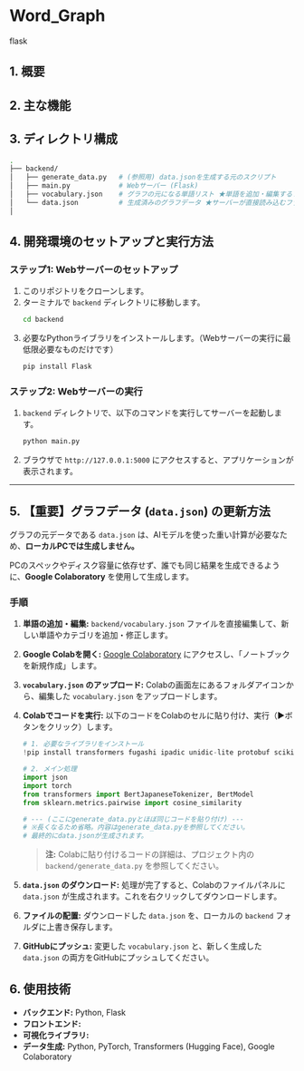 # Word_Graph
flask

## 1. 概要

## 2. 主な機能


## 3. ディレクトリ構成
```bash
.
├── backend/
│   ├── generate_data.py   # (参照用) data.jsonを生成する元のスクリプト
│   ├── main.py            # Webサーバー (Flask)
│   ├── vocabulary.json    # グラフの元になる単語リスト ★単語を追加・編集するファイル
│   └── data.json          # 生成済みのグラフデータ ★サーバーが直接読み込むファイル
│
```

## 4. 開発環境のセットアップと実行方法

### ステップ1: Webサーバーのセットアップ

1.  このリポジトリをクローンします。
2.  ターミナルで `backend` ディレクトリに移動します。
    ```bash
    cd backend
    ```
3.  必要なPythonライブラリをインストールします。（Webサーバーの実行に最低限必要なものだけです）
    ```bash
    pip install Flask
    ```

### ステップ2: Webサーバーの実行

1.  `backend` ディレクトリで、以下のコマンドを実行してサーバーを起動します。
    ```bash
    python main.py
    ```
2.  ブラウザで `http://127.0.0.1:5000` にアクセスすると、アプリケーションが表示されます。

---
## 5. 【重要】グラフデータ (`data.json`) の更新方法

グラフの元データである `data.json` は、AIモデルを使った重い計算が必要なため、**ローカルPCでは生成しません。**

PCのスペックやディスク容量に依存せず、誰でも同じ結果を生成できるように、**Google Colaboratory** を使用して生成します。

### 手順

1.  **単語の追加・編集:**
    `backend/vocabulary.json` ファイルを直接編集して、新しい単語やカテゴリを追加・修正します。

2.  **Google Colabを開く:**
    [Google Colaboratory](https://colab.research.google.com/) にアクセスし、「ノートブックを新規作成」します。

3.  **`vocabulary.json` のアップロード:**
    Colabの画面左にあるフォルダアイコンから、編集した `vocabulary.json` をアップロードします。

4.  **Colabでコードを実行:**
    以下のコードをColabのセルに貼り付け、実行（▶ボタンをクリック）します。

    ```python
    # 1. 必要なライブラリをインストール
    !pip install transformers fugashi ipadic unidic-lite protobuf scikit-learn

    # 2. メイン処理
    import json
    import torch
    from transformers import BertJapaneseTokenizer, BertModel
    from sklearn.metrics.pairwise import cosine_similarity

    # --- (ここにgenerate_data.pyとほぼ同じコードを貼り付け) ---
    # ※長くなるため省略。内容はgenerate_data.pyを参照してください。
    # 最終的にdata.jsonが生成されます。
    ```
    > **注:** Colabに貼り付けるコードの詳細は、プロジェクト内の `backend/generate_data.py` を参照してください。

5.  **`data.json` のダウンロード:**
    処理が完了すると、Colabのファイルパネルに `data.json` が生成されます。これを右クリックしてダウンロードします。

6.  **ファイルの配置:**
    ダウンロードした `data.json` を、ローカルの `backend` フォルダに上書き保存します。

7.  **GitHubにプッシュ:**
    変更した `vocabulary.json` と、新しく生成した `data.json` の両方をGitHubにプッシュしてください。

## 6. 使用技術

- **バックエンド:** Python, Flask
- **フロントエンド:** 
- **可視化ライブラリ:** 
- **データ生成:** Python, PyTorch, Transformers (Hugging Face), Google Colaboratory
